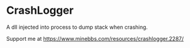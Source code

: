 # CrashLogger
A dll injected into process to dump stack when crashing.

Support me at https://www.minebbs.com/resources/crashlogger.2287/